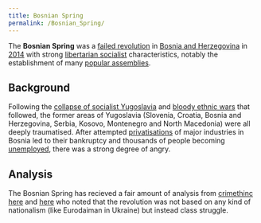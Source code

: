 ```yaml
---
title: Bosnian Spring
permalink: /Bosnian_Spring/
---
```


The **Bosnian Spring** was a [failed
revolution](List_of_Libertarian_Socialist_Revolutions.md "wikilink") in
[Bosnia and Herzegovina](Bosnia_and_Herzegovina.md "wikilink") in
[2014](Timeline_of_Libertarian_Socialism_in_Southern_Europe.md "wikilink")
with strong [libertarian socialist](Libertarian_Socialism.md "wikilink")
characteristics, notably the establishment of many [popular
assemblies](Democratic_Assembly.md "wikilink").

## Background

Following the [collapse of socialist
Yugoslavia](Collapse_of_Yugoslavia.md "wikilink") and [bloody ethnic
wars](Yugoslav_Wars.md "wikilink") that followed, the former areas of
Yugoslavia (Slovenia, Croatia, Bosnia and Herzegovina, Serbia, Kosovo,
Montenegro and North Macedonia) were all deeply traumatised. After
attempted [privatisations](Privatisation.md "wikilink") of major industries
in Bosnia led to their bankruptcy and thousands of people becoming
[unemployed](Unemployment.md "wikilink"), there was a strong degree of
angry.

## Analysis

The Bosnian Spring has recieved a fair amount of analysis from
[crimethinc](crimethinc.md "wikilink")
[here](https://crimethinc.com/2014/02/18/anarchists-in-the-bosnian-uprising)
and
[here](https://crimethinc.com/2016/05/13/feature-born-in-flames-died-in-plenums-the-bosnian-experiment-with-direct-democracy-2014)
who noted that the revolution was not based on any kind of nationalism
(like Eurodaiman in Ukraine) but instead class struggle.